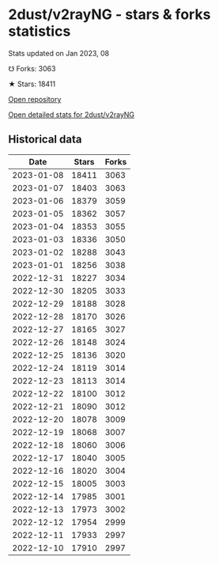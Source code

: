 # 2dust/v2rayNG - stars & forks statistics

Stats updated on Jan 2023, 08

☋ Forks: 3063

★ Stars: 18411

[Open repository](https://github.com/2dust/v2rayNG)

[Open detailed stats for 2dust/v2rayNG](https://reviewgithub.com/rep/2dust/v2rayNG)

## Historical data
| Date | Stars | Forks |
|------|-------|-------|
| 2023-01-08 | 18411 | 3063 | 
| 2023-01-07 | 18403 | 3063 | 
| 2023-01-06 | 18379 | 3059 | 
| 2023-01-05 | 18362 | 3057 | 
| 2023-01-04 | 18353 | 3055 | 
| 2023-01-03 | 18336 | 3050 | 
| 2023-01-02 | 18288 | 3043 | 
| 2023-01-01 | 18256 | 3038 | 
| 2022-12-31 | 18227 | 3034 | 
| 2022-12-30 | 18205 | 3033 | 
| 2022-12-29 | 18188 | 3028 | 
| 2022-12-28 | 18170 | 3026 | 
| 2022-12-27 | 18165 | 3027 | 
| 2022-12-26 | 18148 | 3024 | 
| 2022-12-25 | 18136 | 3020 | 
| 2022-12-24 | 18119 | 3014 | 
| 2022-12-23 | 18113 | 3014 | 
| 2022-12-22 | 18100 | 3012 | 
| 2022-12-21 | 18090 | 3012 | 
| 2022-12-20 | 18078 | 3009 | 
| 2022-12-19 | 18068 | 3007 | 
| 2022-12-18 | 18060 | 3006 | 
| 2022-12-17 | 18040 | 3005 | 
| 2022-12-16 | 18020 | 3004 | 
| 2022-12-15 | 18005 | 3003 | 
| 2022-12-14 | 17985 | 3001 | 
| 2022-12-13 | 17973 | 3002 | 
| 2022-12-12 | 17954 | 2999 | 
| 2022-12-11 | 17933 | 2997 | 
| 2022-12-10 | 17910 | 2997 | 

